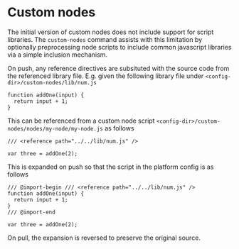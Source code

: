 # Custom nodes

The initial version of custom nodes does not include support for script libraries. The `custom-nodes` command assists with this limitation by optionally preprocessing node scripts to include common javascript libraries via a simple inclusion mechanism.

On push, any reference directives are subsituted with the source code from the referenced library file. E.g. given the following library file under `<config-dir>/custom-nodes/lib/num.js`

```
function addOne(input) {
  return input + 1;
}
```

This can be referenced from a custom node script `<config-dir>/custom-nodes/nodes/my-node/my-node.js` as follows

```
/// <reference path="../../lib/num.js" />

var three = addOne(2);

```

This is expanded on push so that the script in the platform config is as follows

```
/// @import-begin /// <reference path="../../lib/num.js" />
function addOne(input) {
  return input + 1;
}
/// @import-end

var three = addOne(2);
```

On pull, the expansion is reversed to preserve the original source.
